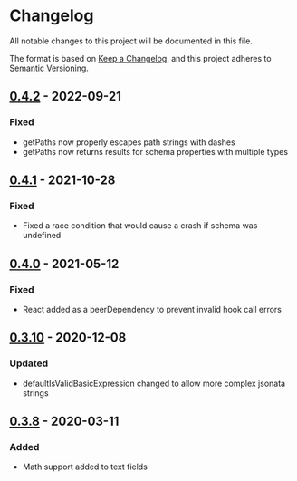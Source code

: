 # Changelog

All notable changes to this project will be documented in this file.

The format is based on [Keep a Changelog](https://keepachangelog.com/en/1.0.0/),
and this project adheres to [Semantic Versioning](https://semver.org/spec/v2.0.0.html).

## [0.4.2] - 2022-09-21

### Fixed

- getPaths now properly escapes path strings with dashes
- getPaths now returns results for schema properties with multiple types

## [0.4.1] - 2021-10-28

### Fixed

- Fixed a race condition that would cause a crash if schema was undefined

## [0.4.0] - 2021-05-12

### Fixed

- React added as a peerDependency to prevent invalid hook call errors

## [0.3.10] - 2020-12-08

### Updated

- defaultIsValidBasicExpression changed to allow more complex jsonata strings

## [0.3.8] - 2020-03-11

### Added

- Math support added to text fields

[unreleased]: https://github.com/jsonata-ui/jsonata-visual-editor/compare/jsonata-visual-editor@0.4.2...HEAD
[0.4.2]: https://github.com/jsonata-ui/jsonata-visual-editor/releases/tag/jsonata-visual-editor@0.4.2
[0.4.1]: https://github.com/jsonata-ui/jsonata-visual-editor/releases/tag/jsonata-visual-editor@0.4.1
[0.4.0]: https://github.com/jsonata-ui/jsonata-visual-editor/releases/tag/jsonata-visual-editor@0.4.0
[0.3.10]: https://github.com/jsonata-ui/jsonata-visual-editor/releases/tag/jsonata-visual-editor@0.3.10
[0.3.8]: https://github.com/jsonata-ui/jsonata-visual-editor/releases/tag/jsonata-visual-editor@0.3.8
